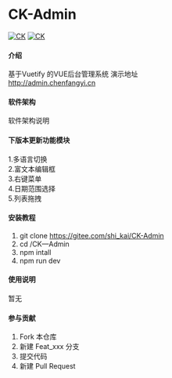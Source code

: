 # CK-Admin

[![CK](https://img.shields.io/badge/C-K-green "CK")](http://admin.chenfangyi.cn) [![CK](https://img.shields.io/badge/C-K-green "CK")](http://admin.chenfangyi.cn)
#### 介绍
基于Vuetify  的VUE后台管理系统
演示地址 <br>
http://admin.chenfangyi.cn
#### 软件架构
软件架构说明

#### 下版本更新功能模块
1.多语言切换<br>
2.富文本编辑框<br>
3.右键菜单<br>
4.日期范围选择<br>
5.列表拖拽

#### 安装教程

1. git clone https://gitee.com/shi_kai/CK-Admin
2. cd /CK—Admin
3. npm intall
4. npm run dev

#### 使用说明

暂无

#### 参与贡献

1. Fork 本仓库
2. 新建 Feat_xxx 分支
3. 提交代码
4. 新建 Pull Request
